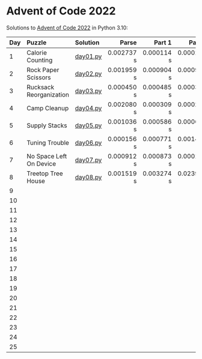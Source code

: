 # Advent of Code 2022

Solutions to [Advent of Code 2022](https://adventofcode.com/2022/) in Python 3.10:

| Day | Puzzle                  | Solution                   |      Parse |      Part 1 |     Part 2 |
| :-- |:------------------------|:---------------------------|-----------:|-----------:|-----------:|
| 1   | Calorie Counting        | [day01.py](Day01/day01.py) | 0.002737 s |  0.000114 s | 0.000115 s |
| 2   | Rock Paper Scissors     | [day02.py](Day02/day02.py) | 0.001959 s |  0.000904 s | 0.000920 s |
| 3   | Rucksack Reorganization | [day03.py](Day03/day03.py) | 0.000450 s |  0.000485 s | 0.000322 s |
| 4   | Camp Cleanup            | [day04.py](Day04/day04.py) | 0.002080 s |  0.000309 s | 0.000279 s |
| 5   | Supply Stacks           | [day05.py](Day05/day05.py) | 0.001036 s |  0.000586 s | 0.000669 s |
| 6   | Tuning Trouble          | [day06.py](Day06/day06.py) | 0.000156 s |  0.000771 s | 0.001458 s |
| 7   | No Space Left On Device | [day07.py](Day07/day07.py) | 0.000912 s |  0.000873 s | 0.000161 s |
| 8   | Treetop Tree House      | [day08.py](Day08/day08.py) | 0.001519 s | 0.003274 s | 0.023924 s |
| 9   |                         |                            |            |            |            |
| 10  |                         |                            |            |            |            |
| 11  |                         |                            |            |            |            |
| 12  |                         |                            |            |            |            |
| 13  |                         |                            |            |            |            |
| 14  |                         |                            |            |            |            |
| 15  |                         |                            |            |            |            |
| 16  |                         |                            |            |            |            |
| 17  |                         |                            |            |            |            |
| 18  |                         |                            |            |            |            |
| 19  |                         |                            |            |            |            |
| 20  |                         |                            |            |            |            |
| 21  |                         |                            |            |            |            |
| 22  |                         |                            |            |            |            |
| 23  |                         |                            |            |            |            |
| 24  |                         |                            |            |            |            |
| 25  |                         |                            |            |            |            |
